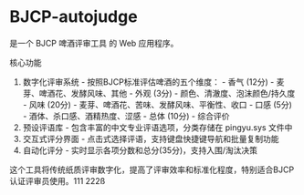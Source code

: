 # BJCP-autojudge
是一个 BJCP 啤酒评审工具 的 Web 应用程序。

  核心功能

  1. 数字化评审系统 - 按照BJCP标准评估啤酒的五个维度：
    - 香气 (12分) - 麦芽、啤酒花、发酵风味、其他
    - 外观 (3分) - 颜色、清澈度、泡沫颜色/持久度
    - 风味 (20分) - 麦芽、啤酒花、苦味、发酵风味、平衡性、收口
    - 口感 (5分) - 酒体、杀口感、酒精热度、涩感
    - 总体 (10分) - 综合评价
  2. 预设评语库 - 包含丰富的中文专业评语选项，分类存储在 pingyu.sys
  文件中
  3. 交互式评分界面 - 点击式选择评语，支持键盘快捷键导航和批量复制功能
  4. 自动化评分 - 实时显示各项分数和总分(35分)，支持入围/淘汰决策

  这个工具将传统纸质评审数字化，提高了评审效率和标准化程度，特别适合BJCP
  认证评审员使用。111
  222ß